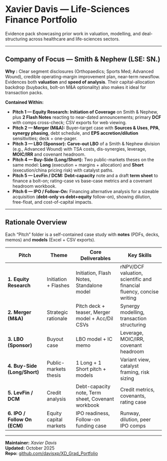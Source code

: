 # **Xavier Davis — Life-Sciences Finance Portfolio**  
Evidence pack showcasing prior work in valuation, modelling, and deal-structuring across healthcare and life-sciences sectors.

---

## Company of Focus — Smith & Nephew (LSE: SN.)

**Why :** Clear segment disclosures (Orthopaedics; Sports Med; Advanced Wound), credible operating-margin improvement plan, near-term newsflow. Evidences both **valuation** and **speed of analysis**. Their capital-allocation backdrop (buybacks, bolt-on M&A optionality) also makes it ideal for transaction packs.

**Contained Within:**
- **Pitch 1 — Equity Research:** **Initiation of Coverage** on Smith & Nephew, plus **2 Flash Notes** reacting to near-dated announcements; primary **DCF** with comps cross-check; CSV exports for web viewing.
- **Pitch 2 — Merger (M&A):** Buyer–target case with **Sources & Uses**, **PPA**, **synergy phasing**, debt schedule, and **EPS accretion/dilution** sensitivities; deck + one-pager.
- **Pitch 3 — LBO (Sponsor):** **Carve-out LBO** of a Smith & Nephew division (e.g., Advanced Wound) with TSA costs, dis-synergies, leverage, **MOIC/IRR** and covenant headroom.
- **Pitch 4 — Buy-Side (Long/Short):** Two public-markets theses on the same model: **Long** (execution + margins + allocation) and **Short** (execution/china pricing risk) with catalyst paths.
- **Pitch 5 — LevFin / DCM:** **Debt-capacity** note and a draft **term sheet** to finance a bolt-on; rating-case vs base-case metrics and a covenant headroom workbook.
- **Pitch 6 — IPO / Follow-On:** Financing alternative analysis for a sizeable acquisition (**debt-only vs debt+equity** follow-on), showing dilution, free-float, and cost-of-capital impacts.

---

## Rationale Overview
Each “Pitch” folder is a self-contained case study with **notes** (PDFs, decks, memos) and **models** (Excel + CSV exports).  

| Pitch | Theme | Core Deliverables | Key Skills |
|-------|--------|------------------|--------------------------|
| **1. Equity Research** | Initiation + Flashes | Initiation, Flash Notes, Standalone model | rNPV/DCF valuation, scientific and financial fluency, concise writing |
| **2. Merger (M&A)** | Strategic rationale | Pitch deck + teaser, Merger model + Acc/Dil CSVs | Synergy modelling, transaction structuring |
| **3. LBO (Sponsor)** | Buyout case | LBO model + IC memo | Leverage, MOIC/IRR, covenant headroom |
| **4. Buy-Side (Long/Short)** | Public-markets thesis | 1 Long + 1 Short pitch + models | Variant view, catalyst framing, risk sizing |
| **5. LevFin / DCM** | Credit analysis | Debt-capacity note, Term sheet, Covenant workbook | Credit metrics, covenants, rating case |
| **6. IPO / Follow On (ECM)** | Equity capital markets | IPO readiness, Follow-on funding case | Runway, dilution, peer IPO comps |

---

**Maintainer:** *Xavier Davis*  
**Updated:** October 2025  
**Repo:** [github.com/davisxp/XD_Grad_Portfolio](https://github.com/davisxp/XD_Grad_Portfolio)
